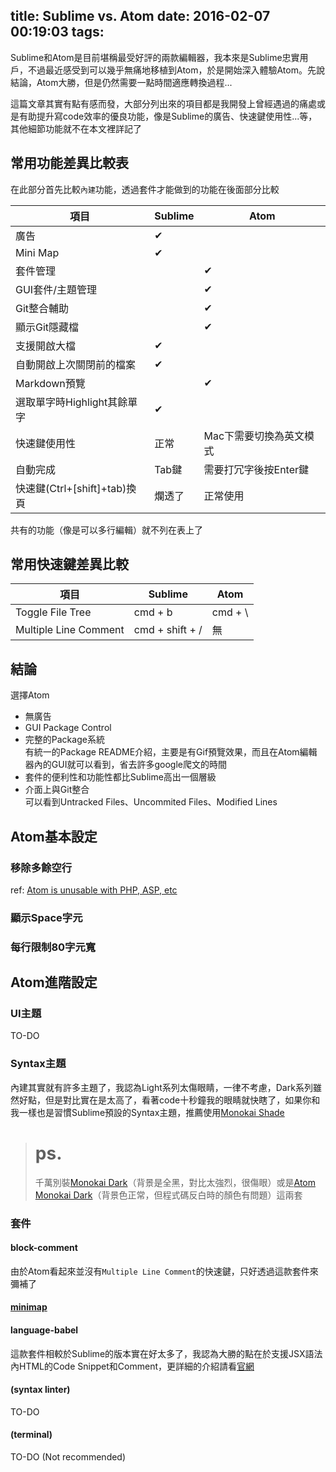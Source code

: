 title: Sublime vs. Atom
date: 2016-02-07 00:19:03
tags:
---

Sublime和Atom是目前堪稱最受好評的兩款編輯器，我本來是Sublime忠實用戶，不過最近感受到可以幾乎無痛地移植到Atom，於是開始深入體驗Atom。先說結論，Atom大勝，但是仍然需要一點時間適應轉換過程...

<!--more-->

這篇文章其實有點有感而發，大部分列出來的項目都是我開發上曾經遇過的痛處或是有助提升寫code效率的優良功能，像是Sublime的廣告、快速鍵使用性...等，其他細節功能就不在本文裡詳記了

## 常用功能差異比較表

在此部分首先比較`內建`功能，透過套件才能做到的功能在後面部分比較

項目 | Sublime | Atom
-|-|-
廣告 | ✔ |
Mini Map | ✔ |
套件管理 |   | ✔
GUI套件/主題管理 |   | ✔
Git整合輔助 |   | ✔
顯示Git隱藏檔 |   | ✔
支援開啟大檔 | ✔ |
自動開啟上次關閉前的檔案 | ✔ |
Markdown預覽 |   | ✔
選取單字時Highlight其餘單字 | ✔ |
快速鍵使用性 | 正常 | Mac下需要切換為英文模式
自動完成 | Tab鍵 | 需要打冗字後按Enter鍵
快速鍵(Ctrl+[shift]+tab)換頁 | 爛透了 | 正常使用

共有的功能（像是可以多行編輯）就不列在表上了

## 常用快速鍵差異比較

項目 | Sublime | Atom
-|-|-
Toggle File Tree | cmd + b | cmd + \
Multiple Line Comment | cmd + shift + / | 無

## 結論

選擇Atom

- 無廣告
- GUI Package Control
- 完整的Package系統  
  有統一的Package README介紹，主要是有Gif預覽效果，而且在Atom編輯器內的GUI就可以看到，省去許多google爬文的時間
- 套件的便利性和功能性都比Sublime高出一個層級
- 介面上與Git整合  
  可以看到Untracked Files、Uncommited Files、Modified Lines

## Atom基本設定

### 移除多餘空行

ref: [Atom is unusable with PHP, ASP, etc](https://discuss.atom.io/t/atom-is-unusable-with-php-asp-etc/9911)

### 顯示Space字元

### 每行限制80字元寬

## Atom進階設定

### UI主題

TO-DO

### Syntax主題

內建其實就有許多主題了，我認為Light系列太傷眼睛，一律不考慮，Dark系列雖然好點，但是對比實在是太高了，看著code十秒鐘我的眼睛就快瞎了，如果你和我一樣也是習慣Sublime預設的Syntax主題，推薦使用[Monokai Shade](https://atom.io/themes/monokai-shade)

> # ps.
> 千萬別裝[Monokai Dark](https://atom.io/themes/monokai-dark)（背景是全黑，對比太強烈，很傷眼）或是[Atom Monokai Dark](https://atom.io/themes/atom-monokai-dark)（背景色正常，但程式碼反白時的顏色有問題）這兩套

### 套件

#### block-comment

由於Atom看起來並沒有`Multiple Line Comment`的快速鍵，只好透過這款套件來彌補了

#### [minimap](https://atom.io/packages/minimap)

#### language-babel

這款套件相較於Sublime的版本實在好太多了，我認為大勝的點在於支援JSX語法內HTML的Code Snippet和Comment，更詳細的介紹請看[官網](https://atom.io/packages/language-babel)

#### (syntax linter)

TO-DO

#### (terminal)

TO-DO (Not recommended)
